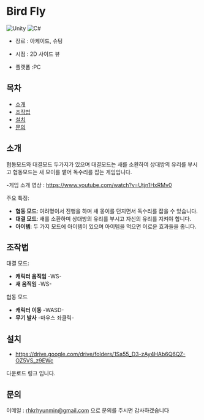 # Bird Fly

![Unity](https://img.shields.io/badge/Unity-2021.3-blue.svg)
![C#](https://img.shields.io/badge/C%23-7.0-green.svg)

- 장르 : 아케이드, 슈팅

- 시점 : 2D 사이드 뷰

- 플랫폼 :PC 

## 목차
- [소개](#소개)
- [조작법](#조작법)
- [설치](#설치)
- [문의](#문의)

## 소개
협동모드와 대결모드 두가지가 있으며 대결모드는 새를 소환하여 상대방의 유리를 부시고 협동모드는 새 모이를 뱉어 독수리를 잡는 게임입니다.

-게임 소개 영상 : https://www.youtube.com/watch?v=Utjn1HxRMv0

주요 특징:
- **협동 모드**: 여려명이서 진행을 하며 새 몽이를 던지면서 독수리를 잡을 수 있습니다.
- **대결 모드**: 새를 소환하며 상대방의 유리를 부시고 자신의 유리를 지켜야 합니다.
- **아이템**: 두 가지 모드에 아이템이 있으며 아이템을 먹으면 이로운 효과들을 줍니다.

## 조작법

대결 모드:
- **캐릭터 움직임** -WS-
- **새 움직임**     -WS-

협동 모드

- **캐릭터 이동**   -WASD-
- **무기 발사**   -마우스 좌클릭-

## 설치

- https://drive.google.com/drive/folders/1Sa55_D3-zAy4HAb6Q6QZ-OZ5VS_z9EWc
  
다운로드 링크 입니다.


## 문의
이메일 : rhkrhyunmin@gmail.com 으로 문의를 주시면 감사하겠습니다
